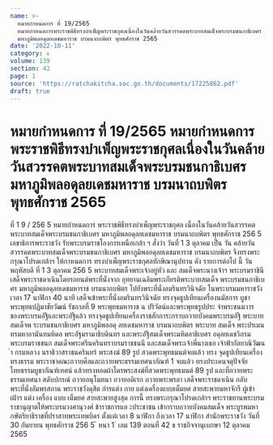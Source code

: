 ```yaml
---
name: >-
  หมายกำหนดการ ที่ 19/2565
  หมายกำหนดการพระราชพิธีทรงบำเพ็ญพระราชกุศลเนื่องในวันคล้ายวันสวรรคตพระบาทสมเด็จพระบรมชนกาธิเบศร
  มหาภูมิพลอดุลยเดชมหาราช บรมนาถบพิตร พุทธศักราช 2565
date: '2022-10-11'
category: ข
volume: 139
section: 42
page: 1
source: 'https://ratchakitcha.soc.go.th/documents/17225862.pdf'
draft: true
---
```


# หมายกำหนดการ ที่ 19/2565 หมายกำหนดการพระราชพิธีทรงบำเพ็ญพระราชกุศลเนื่องในวันคล้ายวันสวรรคตพระบาทสมเด็จพระบรมชนกาธิเบศร มหาภูมิพลอดุลยเดชมหาราช บรมนาถบพิตร พุทธศักราช 2565

ที่ 1 9 / 256 5 หมายกำหนดการ พระราชพิธีทรงบำเพ็ญพระราชกุศล เนื่องในวันคล้ายวันสวรรคตพระบาทสมเด็จพระบรมชนกาธิเบศร มหาภูมิพลอดุลยเดชมหาราช บรมนาถบพิตร พุทธศักราช 256 5 เลขาธิการพระราชวัง รับพระบรมราชโองการเหนือเกล้า ฯ สั่งว่า วันที่ 1 3 ตุลาคม เป็น วัน คล้ายวันสวรรคตพระบาทสมเด็จพระบรมชนกาธิเบศร มหาภูมิพลอดุลยเดชมหาราช บรมนาถบพิตร จึงทรงพระกรุณาโปรดเกล้าฯ ให้กาหนดการ ทรงบำเพ็ญพระราชกุศลทักษิณานุปทาน ดัง รายการต่อไป นี้ วัน พฤหัสบดี ที่ 1 3 ตุลาคม 256 5 พระบาทสมเด็จพระเจ้าอยู่หัว และ สมเด็จพระนางเจ้าฯ พระบรมราชินี เสด็จพระราชดาเนินโดยรถยนต์พระที่นั่งจาก อุทยานเฉลิมพระเกียรติพระบาทสมเด็จ พระบรมชนกาธิเบศร มหาภูมิพลอดุลยเดชมหาราช บรมนาถบพิตร ไปยังพระที่นั่งอมรินทรวินิจฉัย ในพระบรมมหาราชวัง เวลา 17 นาฬิกา 40 นาที เสด็จเข้าพระที่นั่งอมรินทรวินิจฉัย ทรงจุดธูปเทียนเครื่องนมัสการ บูชาพระพุทธปฏิมาชัยวัฒน์ รัชกาลที่ 9 พระพุทธมหาราช ฉ ปริวัตน์และพระพุทธรูปประ จำพระชนมวาร ของพระบรมอัฐิและพระอัฐิแล้ว ทรงจุดธูปเทียนเครื่องราชสักการะกราบถวายบังคมพระบรมอัฐิ พระบาทสมเด็จพ ระบรมชนกาธิเบศร มหาภูมิพลอดุ ลยเดชมหาราช บรมนาถบพิตร พระบาท สมเด็จ พระปรเมนทรมหาอานันทมหิดล พระอัฐมรามาธิบดินทร และพระอัฐิสมเด็จพระมหิตลาธิเบศร อดุลยเดชวิกรม พระบรมราชชนก สมเด็จพระศรีนครินทราบรมราชชนนี และสมเด็จพระเจ้าพี่นางเธอ เจ้าฟ้ากัลยาณิวัฒนำ กรมหลวง นราธิวาสราชนครินทร์ พระสงฆ์ 89 รูป สวดพระพุทธมนต์จบแล้ว ทรง จุดธูปเทียนเครื่องทรงธรรม พระราชาคณะถวายศีลและถวายพระธรรมเทศนากัณฑ์ 1 จบแล้ว ทรงประเคนจตุปัจจัยไทยธรรมบูชากัณฑ์เทศน์ แล้วทรงทอดผ้าไตรพระสงฆ์ที่สวดพระพุทธมนต์ 89 รูป และที่ถวายพระธรรมเทศนา สดับปกรณ์ ถวายอนุโมทนา ถวายอดิเรก ถวายพระพรลา เสด็จพระราชดาเนิน กลับพระที่นั่งอัมพรสถาน พระราชวังดุสิต กำรแต่ง กาย แต่งเครื่องแบบเต็มยศ สายสะพายมหาจักรี ผู้เข้าเฝ้าฯ แต่ง เครื่อง แบบ เต็มยศ สายสะพายสูงสุด การนี้ ทรงพระกรุณาโปรดเกล้าฯ พระราชทานพระบรมราชานุญาตให้พระบรมวงศานุวงศ์ ข้าราชการแล ะประชาชน เข้ากราบถวายบังคมสมเด็จ พระบูรพมหากษัตริยาธิราชที่ปราสาทพระเทพบิดร ตั้งแต่เวลา 8 นาฬิกา ถึงเวลา 17 นาฬิกา สำนักพระราชวัง วันที่ 30 กันยายน พุทธศักราช 256 5 ้ หนา 1 ่ เลม 139 ตอนที่ 42 ข ราชกิจจานุเบกษา 12 ตุลาคม 2565
